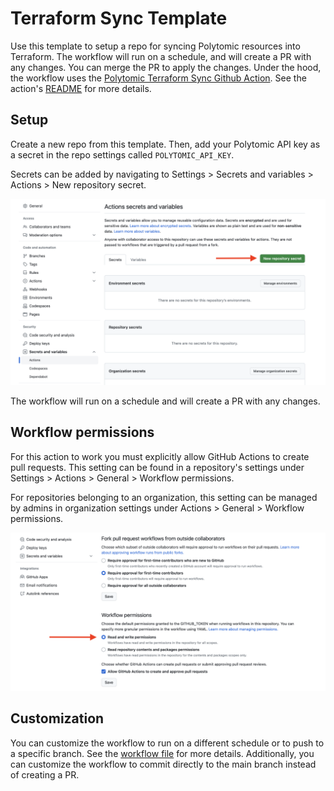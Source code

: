 # Terraform Sync Template

Use this template to setup a repo for syncing Polytomic resources into Terraform. The workflow will run on a schedule, and will create a PR with any changes. You can merge the PR to apply the changes.
Under the hood, the workflow uses the [Polytomic Terraform Sync Github Action](https://github.com/marketplace/actions/polytomic-terraform-sync). See the action's [README](https://github.com/polytomic/terraform-export-gh-action) for more details.

## Setup
Create a new repo from this template. Then, add your Polytomic API key as a secret in the repo settings called `POLYTOMIC_API_KEY`.

Secrets can be added by navigating to Settings > Secrets and variables > Actions > New repository secret.

![Add Secret](docs/add_secret.png)

The workflow will run on a schedule and will create a PR with any changes.

## Workflow permissions
For this action to work you must explicitly allow GitHub Actions to create pull requests. This setting can be found in a repository's settings under Settings > Actions > General > Workflow permissions.

For repositories belonging to an organization, this setting can be managed by admins in organization settings under Actions > General > Workflow permissions.

![Workflow Permissions](docs/workflow_permissions.png)

## Customization
You can customize the workflow to run on a different schedule or to push to a specific branch. See the [workflow file](.github/workflows/tf-sync.yml) for more details. Additionally, you can customize the workflow to commit directly to the main branch instead of creating a PR.